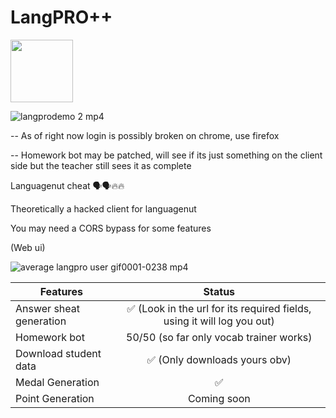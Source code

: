 # LangPRO++
<img src="https://github.com/Alpha-404/LangPRO/assets/63340001/07904e32-e2dc-4a40-b03d-e2529ba14b07" width="100" height="100">

![langprodemo 2 mp4](https://github.com/Alpha-404/LangPRO/assets/63340001/540f4439-4be9-4c06-ba82-a74f1222c8c4)

-- As of right now login is possibly broken on chrome, use firefox


-- Homework bot may be patched, will see if its just something on the client side but the teacher still sees it as complete

Languagenut cheat 🗣️🗣️🔥🔥

Theoretically a hacked client for languagenut

You may need a CORS bypass for some features

(Web ui)

![average langpro user gif0001-0238 mp4](https://github.com/Alpha-404/LangPRO/assets/63340001/6c0ba928-3c85-4538-b10c-449fd327d8dc)



| Features      |         Status      |
| ------------- |:-------------:|
| Answer sheat generation     | ✅ (Look in the url for its required fields, using it will log you out) |
| Homework bot      | 50/50 (so far only vocab trainer works)     |
| Download student data | ✅    (Only downloads yours obv)   |
| Medal Generation | ✅ |
| Point Generation | Coming soon |
